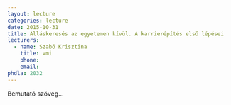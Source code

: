 ```yaml
---
layout: lecture
categories: lecture
date: 2015-10-31
title: Álláskeresés az egyetemen kívül. A karrierépítés első lépései
lecturers:
  - name: Szabó Krisztina
    title: vmi
    phone: 
    email: 
phdla: 2032
---
```


Bemutató szöveg...
